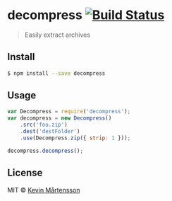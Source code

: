 # decompress [![Build Status](https://travis-ci.org/kevva/decompress.svg?branch=master)](https://travis-ci.org/kevva/decompress)

> Easily extract archives

## Install

```bash
$ npm install --save decompress
```

## Usage

```js
var Decompress = require('decompress');
var decompress = new Decompress()
    .src('foo.zip')
    .dest('destFolder')
    .use(Decompress.zip({ strip: 1 }));

decompress.decompress();
```

## License

MIT © [Kevin Mårtensson](http://kevinmartensson.com)
